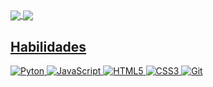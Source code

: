  <div>
  <a href="https://github.com/focarica">
  <img align="center"
       src="https://readme-stats-flax-six.vercel.app/api?username=focarica&show_icons=true&theme=ayu-mirage&hide_border=True&include_all_commits=true&count_private=true">
  <img align="center" src="https://readme-stats-flax-six.vercel.app/api/top-langs/?username=focarica&theme=ayu-mirage&hide_border=True&layout=compact&count_private=true"/>

  <h2 style="text-decoration: none;">Habilidades</h2>


 <img src="https://img.shields.io/badge/-Python-black?style=flat-square&logo=python" alt="Pyton" />
 <img src="https://img.shields.io/badge/-JavaScript-black?style=flat-square&logo=javascript" alt="JavaScript" />
 <img src="https://img.shields.io/badge/-HTML5-black?style=flat-square&logo=html5&logoColor=white" alt="HTML5" />
 <img src="https://img.shields.io/badge/-CSS3-black?style=flat-square&logo=css3" alt="CSS3" />
 <img src="https://img.shields.io/badge/-Git-black?style=flat-square&logo=git" alt="Git" />

</div>
